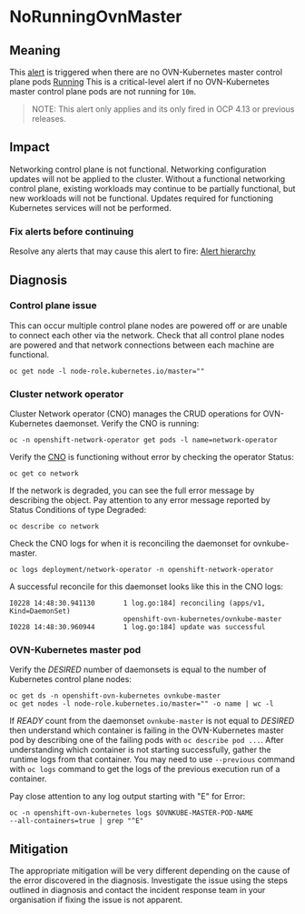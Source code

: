 # NoRunningOvnMaster

## Meaning

This [alert][NoRunningOvnMaster] is triggered when there are no
OVN-Kubernetes master control plane pods
[Running][PodRunning]
This is a critical-level alert if no OVN-Kubernetes master control plane pods
are not running for `10m`.

> NOTE: This alert only applies and its only fired in OCP 4.13 or previous
> releases.

## Impact
Networking control plane is not functional. Networking configuration updates
will not be applied to the cluster.
Without a functional networking control plane, existing workloads may continue
to be partially functional,
but new workloads will not be functional.
Updates required for functioning Kubernetes services will not be performed.

### Fix alerts before continuing

Resolve any alerts that may cause this alert to fire:
[Alert hierarchy](./hierarchy/alerts-hierarchy.svg)

## Diagnosis
### Control plane issue

This can occur multiple control plane nodes are powered off or are unable to
connect each other via the network. Check that all control plane nodes are
powered and that network connections between each machine are functional.

    oc get node -l node-role.kubernetes.io/master=""

### Cluster network operator
Cluster Network operator (CNO) manages the CRUD operations for OVN-Kubernetes
daemonset.
Verify the CNO is running:

    oc -n openshift-network-operator get pods -l name=network-operator

Verify the [CNO](https://github.com/openshift/cluster-network-operator/) is
functioning without error by checking the operator Status:

    oc get co network

If the network is degraded, you can see the full error message by describing the
object. Pay attention to any error message reported by Status Conditions of type
Degraded:

    oc describe co network

Check the CNO logs for when it is reconciling the daemonset for ovnkube-master.

    oc logs deployment/network-operator -n openshift-network-operator

A successful reconcile for this daemonset looks like this in the CNO logs:

    I0228 14:48:30.941130       1 log.go:184] reconciling (apps/v1, Kind=DaemonSet)
                                openshift-ovn-kubernetes/ovnkube-master
    I0228 14:48:30.960944       1 log.go:184] update was successful

### OVN-Kubernetes master pod
Verify the _DESIRED_ number of daemonsets is equal to the number of Kubernetes
control plane nodes:

    oc get ds -n openshift-ovn-kubernetes ovnkube-master
    oc get nodes -l node-role.kubernetes.io/master="" -o name | wc -l

If _READY_ count from the daemonset `ovnkube-master` is not equal to
_DESIRED_ then understand which container is failing in the OVN-Kubernetes
master pod by describing one of the failing pods with `oc describe pod ...`.
After understanding which container is not starting successfully, gather the
runtime logs from that container.
You may need to use `--previous` command with `oc logs` command to get the
logs of the previous execution run of a container.

Pay close attention to any log output starting with "E" for Error:

    oc -n openshift-ovn-kubernetes logs $OVNKUBE-MASTER-POD-NAME
    --all-containers=true | grep "^E"

## Mitigation

The appropriate mitigation will be very different depending on the cause of the
error discovered in the diagnosis.
Investigate the issue using the steps outlined in diagnosis and contact the
incident response team in your organisation if fixing the issue is not apparent.

[NoRunningOvnMaster]: https://github.com/openshift/cluster-network-operator/blob/master/bindata/network/ovn-kubernetes/self-hosted/alert-rules-control-plane.yaml
[PodRunning]: https://kubernetes.io/docs/concepts/workloads/pods/pod-lifecycle/#pod-phase
